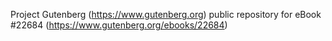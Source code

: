 Project Gutenberg (https://www.gutenberg.org) public repository for eBook #22684 (https://www.gutenberg.org/ebooks/22684)

